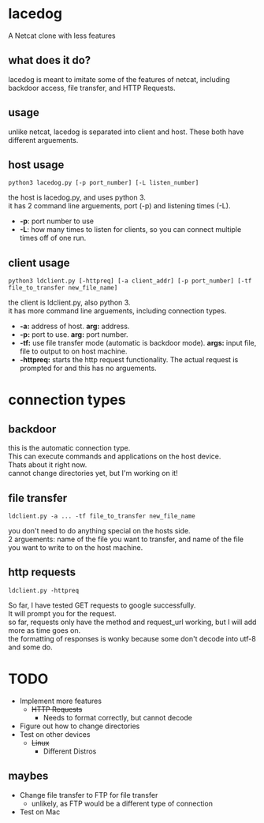 # lacedog  
A Netcat clone with less features  
  
## what does it do?
lacedog is meant to imitate some of the features of netcat, including backdoor access, file transfer, and HTTP Requests.  

## usage
unlike netcat, lacedog is separated into client and host. These both have different arguements.  

## host usage
```
python3 lacedog.py [-p port_number] [-L listen_number]  
```
the host is lacedog.py, and uses python 3.  
it has 2 command line arguements, port (-p) and listening times (-L).  
- **-p**: port number to use  
- **-L**: how many times to listen for clients, so you can connect multiple times off of one run.  

## client usage
```
python3 ldclient.py [-httpreq] [-a client_addr] [-p port_number] [-tf file_to_transfer new_file_name]  
```
the client is ldclient.py, also python 3.  
it has more command line arguements, including connection types.  
- **-a:** address of host. **arg:** address.  
- **-p:** port to use. **arg:** port number.  
- **-tf:** use file transfer mode (automatic is backdoor mode). **args:** input file, file to output to on host machine.  
- **-httpreq:** starts the http request functionality. The actual request is prompted for and this has no arguements.  
# connection types

## backdoor
this is the automatic connection type.  
This can execute commands and applications on the host device.  
Thats about it right now.  
cannot change directories yet, but I'm working on it!  
  
## file transfer
```
ldclient.py -a ... -tf file_to_transfer new_file_name 
```  
you don't need to do anything special on the hosts side.  
2 arguements: name of the file you want to transfer, and name of the file you want to write to on the host machine.  

## http requests
```
ldclient.py -httpreq
```
So far, I have tested GET requests to google successfully.  
It will prompt you for the request.  
so far, requests only have the method and request_url working, but I will add more as time goes on.  
the formatting of responses is wonky because some don't decode into utf-8 and some do.  
  
# TODO
- Implement more features  
	- ~~HTTP Requests~~  
		- Needs to format correctly, but cannot decode  
- Figure out how to change directories
- Test on other devices  
	- ~~Linux~~
		- Different Distros
  
## maybes  
- Change file transfer to FTP for file transfer  
	- unlikely, as FTP would be a different type of connection  
- Test on Mac  
